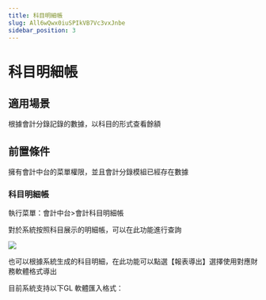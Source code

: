 ```yaml
---
title: 科目明細帳
slug: All6wQwx0iuSPIkVB7Vc3vxJnbe
sidebar_position: 3
---
```



# 科目明細帳

## 適用場景

根據會計分錄記錄的數據，以科目的形式查看餘額

## 前置條件 

擁有會計中台的菜單權限，並且會計分錄模組已經存在數據

### 科目明細帳

執行菜單：會計中台&gt;會計科目明細帳

對於系統按照科目展示的明細帳，可以在此功能進行查詢

<img src="/assets/N4qgb6TqsoPH1nxEyVJc2Ckdn3e.png"/>

也可以根據系統生成的科目明細，在此功能可以點選【報表導出】選擇使用對應財務軟體格式導出 

目前系統支持以下GL 軟體匯入格式：

<div class="grid gap-3 grid-cols-2">
<div>
</div>
<div>
</div>
</div>

